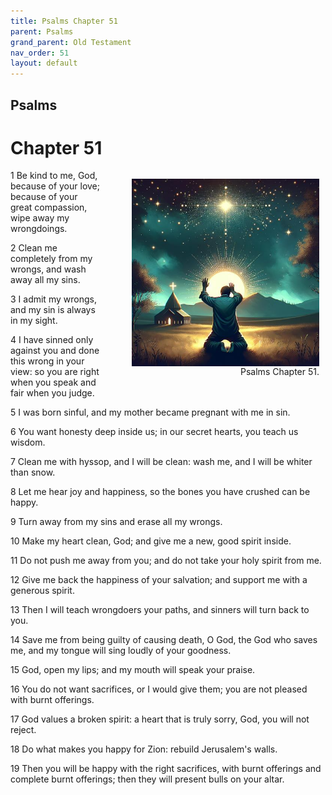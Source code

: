 ```yaml
---
title: Psalms Chapter 51
parent: Psalms
grand_parent: Old Testament
nav_order: 51
layout: default
---
```


## Psalms

# Chapter 51

<figure style="float: right; margin-right: 10px;">
    <img src="/assets/Image/Psalms/500/51.jpg" alt="Psalms Chapter 51" style="width: 300px; height: 300px; float: right;padding-left: 10px;"/>
    <figcaption style="clear: both;text-align: right;">Psalms Chapter 51.</figcaption>
</figure>
1 Be kind to me, God, because of your love; because of your great compassion, wipe away my wrongdoings.

2 Clean me completely from my wrongs, and wash away all my sins.

3 I admit my wrongs, and my sin is always in my sight.

4 I have sinned only against you and done this wrong in your view: so you are right when you speak and fair when you judge.

5 I was born sinful, and my mother became pregnant with me in sin.

6 You want honesty deep inside us; in our secret hearts, you teach us wisdom.

7 Clean me with hyssop, and I will be clean: wash me, and I will be whiter than snow.

8 Let me hear joy and happiness, so the bones you have crushed can be happy.

9 Turn away from my sins and erase all my wrongs.

10 Make my heart clean, God; and give me a new, good spirit inside.

11 Do not push me away from you; and do not take your holy spirit from me.

12 Give me back the happiness of your salvation; and support me with a generous spirit.

13 Then I will teach wrongdoers your paths, and sinners will turn back to you.

14 Save me from being guilty of causing death, O God, the God who saves me, and my tongue will sing loudly of your goodness.

15 God, open my lips; and my mouth will speak your praise.

16 You do not want sacrifices, or I would give them; you are not pleased with burnt offerings.

17 God values a broken spirit: a heart that is truly sorry, God, you will not reject.

18 Do what makes you happy for Zion: rebuild Jerusalem's walls.

19 Then you will be happy with the right sacrifices, with burnt offerings and complete burnt offerings; then they will present bulls on your altar.


